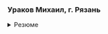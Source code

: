 ### Ураков Михаил, г. Рязань
<details>
  <summary>Резюме</summary>
Специализация: коммерческая веб-разработка с 2008 г.

Индивидуальный предприниматель с 2014 г.

#### Знаю: 

 - PHP, 
 - MySQL, 
 - Javscript, 
 - HTML, 
 - CSS

#### Профессионально использую: 

 - Vue JS, 
 - Vuetify, 
 - Bootstrap, 
 - Yii2, 
 - Redis, 
 - Highcharts JS
    
#### В работе применяю: 

 - VS Code,
 - Ubuntu, bash, 
 - git (Gitlab, Github), 
 - Docker, 
 - Nginx, 
 - Webpack, 
 - apiary.io
    
#### Навыки на начальном уровне: 

 - Symfony, 
 - React JS, 
 - Mongo DB,
 - Typescript
  
#### Раньше работал с: 

 - CodeIgniter, 
 - Joomla, 
 - JQuery, 
 - Mootools
    
#### Есть опыт работы с: 

 - Sphinx, 
 - Elasticsearch, 
 - WxPHP, 
 - Buefy, 
 - Codeception, 
 - Smarty,
 - 1С Битрикс (чур меня)
    
#### Знаю заклинания: 

 - SOLID, 
 - DRY, 
 - KISS,
 - TDD
  
#### Что приходилось делать: 

 - магазины и сайты с нуля и на готовых CMS;
 - REST API для фронтендов и мобильных приложений;
 - проектирование решений, архитектур;
 - код-ревью;
 - платформы сбора веб-аналитики;
 - маленькие уютные социальные сети;
 - дэшборды с разнообразными графиками;
 - фронтенды личных кабинетов и панелей управления на vue;
 - всевозможные импорты/экспорты в/из БД MySQL;
 - взаимодействие с открытыми и закрытыми API, платёжными шлюзами;
 - расширения для Google Chrome;
 - в конце 2019 принимал участие в запуске веб-сервиса для суперкомпьютера "Кристофари";
 - личное: телеграм-бот, оконные приложения, микросервис для учёта рабочего времени;
 - есть небольшой вклад в репозиторий Codeception.
    
#### Постоянные заказчики: 

 - сеть мобильных приложений Мой Город moygorod.mobi ,
 - платформа кэшбэка DealCity dealcity.ru ,
 - ООО Интернет Форум урологов forumurology.ru ,
 - интернет-магазины makosatin.ru, cosmetics-bag.ru
    
#### Что могу предложить:

 - периодическое участие в поддержке существующих проектов;
 - разработку новых проектов - на полный рабочий день, но с заранее оговоренным временем старта;
 - написание документации на существующие или будущие системы.
    
#### Условия:
 - работаю удаленно с российскими юрлицами и ИП по договорам техподдержки или возмездного оказания услуг. 
 - Стоимость работы - 1000 рублей в час (поминутно).

</details>
